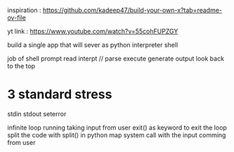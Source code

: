 inspiration : https://github.com/kadeep47/build-your-own-x?tab=readme-ov-file


yt link : https://www.youtube.com/watch?v=55cohFUPZGY

build a single app that will sever as python interpreter shell 


job of shell 
prompt 
read
interpt // parse 
execute 
generate output 
look back to the top 

# 3 standard stress 
stdin 
stdout 
seterror


infinite loop running taking 
input from user
exit() as keyword to exit the loop
split the code with split() in python 
map system call with the input comming from user


